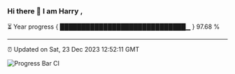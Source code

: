 ### Hi there 👋 I am Harry , 

⏳ Year progress { █████████████████████████████▁ } 97.68 %

---

⏰ Updated on Sat, 23 Dec 2023 12:52:11 GMT

![Progress Bar CI](https://github.com/duykhang68/duykhang68/workflows/Progress%20Bar%20CI/badge.svg)
